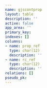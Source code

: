 ```yaml
---
name: gjscontprop
layout: table
description: ''
active: false
app_area: ''
primary_key: 
indexes: []
columns:
- name: prop_ref
  type: char(12)
  description: ''
- name: rc_ref
  type: char(12)
  description: ''
relations: []
pseudo_pk: 
---
```


